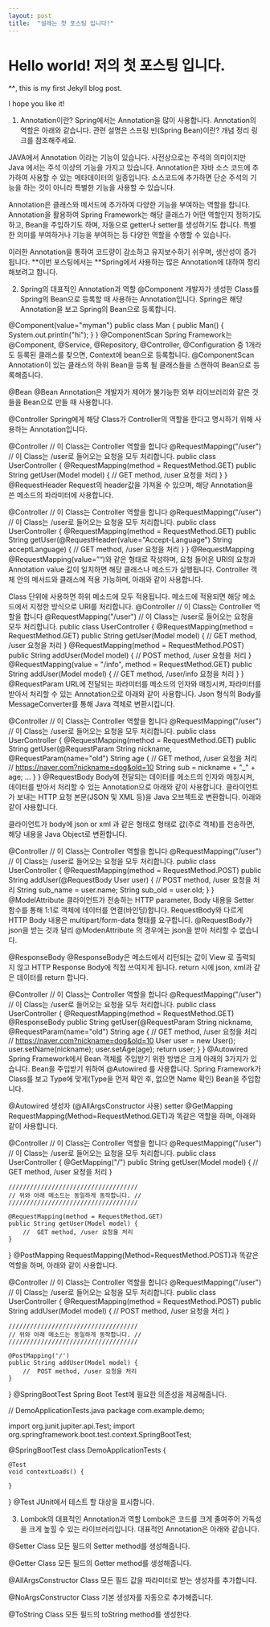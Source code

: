 ```yaml
---
layout: post
title:  "설레는 첫 포스팅 입니다!"
---
```


# Hello world! 저의 첫 포스팅 입니다.

**^^**, this is my first Jekyll blog post.

I hope you like it!


1. Annotation이란?
Spring에서는 Annotation을 많이 사용합니다. Annotation의 역할은 아래와 같습니다. 관련 설명은 스프링 빈(Spring Bean)이란? 개념 정리 링크를 참조해주세요.

JAVA에서 Annotation 이라는 기능이 있습니다. 사전상으로는 주석의 의미이지만 Java 에서는 주석 이상의 기능을 가지고 있습니다. Annotation은 자바 소스 코드에 추가하여 사용할 수 있는 메타데이터의 일종입니다. 소스코드에 추가하면 단순 주석의 기능을 하는 것이 아니라 특별한 기능을 사용할 수 있습니다.

Annotation은 클래스와 메서드에 추가하여 다양한 기능을 부여하는 역할을 합니다. Annotation을 활용하여 Spring Framework는 해당 클래스가 어떤 역할인지 정하기도 하고, Bean을 주입하기도 하며, 자동으로 getter나 setter를 생성하기도 합니다. 특별한 의미를 부여하거나 기능을 부여하는 등 다양한 역할을 수행할 수 있습니다.

이러한 Annotation을 통하여 코드량이 감소하고 유지보수하기 쉬우며, 생산성이 증가됩니다. **이번 포스팅에서는 **Spring에서 사용하는 많은 Annotation에 대하여 정리해보려고 합니다.

2. Spring의 대표적인 Annotation과 역할
@Component
개발자가 생성한 Class를 Spring의 Bean으로 등록할 때 사용하는 Annotation입니다. Spring은 해당 Annotation을 보고 Spring의 Bean으로 등록합니다.

@Component(value="myman")
public class Man {
    public Man() {
        System.out.println("hi");
    }
}
@ComponentScan
Spring Framework는 @Component, @Service, @Repository, @Controller, @Configuration 중 1개라도 등록된 클래스를 찾으면, Context에 bean으로 등록합니다. @ComponentScan Annotation이 있는 클래스의 하위 Bean을 등록 될 클래스들을 스캔하여 Bean으로 등록해줍니다.

@Bean
@Bean Annotation은 개발자가 제어가 불가능한 외부 라이브러리와 같은 것들을 Bean으로 만들 때 사용합니다.

@Controller
Spring에게 해당 Class가 Controller의 역할을 한다고 명시하기 위해 사용하는 Annotation입니다.

@Controller                   // 이 Class는 Controller 역할을 합니다
@RequestMapping("/user")      // 이 Class는 /user로 들어오는 요청을 모두 처리합니다.
public class UserController {
    @RequestMapping(method = RequestMethod.GET)
    public String getUser(Model model) {
        //  GET method, /user 요청을 처리
    }
}
@RequestHeader
Request의 header값을 가져올 수 있으며, 해당 Annotation을 쓴 메소드의 파라미터에 사용합니다.

@Controller                   // 이 Class는 Controller 역할을 합니다
@RequestMapping("/user")      // 이 Class는 /user로 들어오는 요청을 모두 처리합니다.
public class UserController {
    @RequestMapping(method = RequestMethod.GET)
    public String getUser(@RequestHeader(value="Accept-Language") String acceptLanguage) {
        //  GET method, /user 요청을 처리
    }
}
@RequestMapping
@RequestMapping(value=”“)와 같은 형태로 작성하며, 요청 들어온 URI의 요청과 Annotation value 값이 일치하면 해당 클래스나 메소드가 실행됩니다. Controller 객체 안의 메서드와 클래스에 적용 가능하며, 아래와 같이 사용합니다.

Class 단위에 사용하면 하위 메소드에 모두 적용됩니다.
메소드에 적용되면 해당 메소드에서 지정한 방식으로 URI를 처리합니다.
@Controller                   // 이 Class는 Controller 역할을 합니다
@RequestMapping("/user")      // 이 Class는 /user로 들어오는 요청을 모두 처리합니다.
public class UserController {
    @RequestMapping(method = RequestMethod.GET)
    public String getUser(Model model) {
        //  GET method, /user 요청을 처리
    }
    @RequestMapping(method = RequestMethod.POST)
    public String addUser(Model model) {
        //  POST method, /user 요청을 처리
    }
    @RequestMapping(value = "/info", method = RequestMethod.GET)
    public String addUser(Model model) {
        //  GET method, /user/info 요청을 처리
    }
}
@RequestParam
URL에 전달되는 파라미터를 메소드의 인자와 매칭시켜, 파라미터를 받아서 처리할 수 있는 Annotation으로 아래와 같이 사용합니다. Json 형식의 Body를 MessageConverter를 통해 Java 객체로 변환시킵니다.

@Controller                   // 이 Class는 Controller 역할을 합니다
@RequestMapping("/user")      // 이 Class는 /user로 들어오는 요청을 모두 처리합니다.
public class UserController {
    @RequestMapping(method = RequestMethod.GET)
    public String getUser(@RequestParam String nickname, @RequestParam(name="old") String age {
        // GET method, /user 요청을 처리
        // https://naver.com?nickname=dog&old=10
        String sub = nickname + "_" + age;
        ...
    }
}
@RequestBody
Body에 전달되는 데이터를 메소드의 인자와 매칭시켜, 데이터를 받아서 처리할 수 있는 Annotation으로 아래와 같이 사용합니다. 클라이언트가 보내는 HTTP 요청 본문(JSON 및 XML 등)을 Java 오브젝트로 변환합니다. 아래와 같이 사용합니다.

클라이언트가 body에 json or xml 과 같은 형태로 형태로 값(주로 객체)를 전송하면, 해당 내용을 Java Object로 변환합니다.

@Controller                   // 이 Class는 Controller 역할을 합니다
@RequestMapping("/user")      // 이 Class는 /user로 들어오는 요청을 모두 처리합니다.
public class UserController {
    @RequestMapping(method = RequestMethod.POST)
    public String addUser(@RequestBody User user) {
        //  POST method, /user 요청을 처리
        String sub_name = user.name;
        String sub_old = user.old;
    }
}
@ModelAttribute
클라이언트가 전송하는 HTTP parameter, Body 내용을 Setter 함수를 통해 1:1로 객체에 데이터를 연결(바인딩)합니다. RequestBody와 다르게 HTTP Body 내용은 multipart/form-data 형태를 요구합니다. @RequestBody가 json을 받는 것과 달리 @ModenAttribute 의 경우에는 json을 받아 처리할 수 없습니다.

@ResponseBody
@ResponseBody은 메소드에서 리턴되는 값이 View 로 출력되지 않고 HTTP Response Body에 직접 쓰여지게 됩니다. return 시에 json, xml과 같은 데이터를 return 합니다.

@Controller                   // 이 Class는 Controller 역할을 합니다
@RequestMapping("/user")      // 이 Class는 /user로 들어오는 요청을 모두 처리합니다.
public class UserController {
    @RequestMapping(method = RequestMethod.GET)
    @ResponseBody
    public String getUser(@RequestParam String nickname, @RequestParam(name="old") String age {
        // GET method, /user 요청을 처리
        // https://naver.com?nickname=dog&old=10
        User user = new User();
        user.setName(nickname);
        user.setAge(age);
        return user;
    }
}
@Autowired
Spring Framework에서 Bean 객체를 주입받기 위한 방법은 크게 아래의 3가지가 있습니다. Bean을 주입받기 위하여 @Autowired 를 사용합니다. Spring Framework가 Class를 보고 Type에 맞게(Type을 먼저 확인 후, 없으면 Name 확인) Bean을 주입합니다.

@Autowired
생성자 (@AllArgsConstructor 사용)
setter
@GetMapping
RequestMapping(Method=RequestMethod.GET)과 똑같은 역할을 하며, 아래와 같이 사용합니다.

@Controller                   // 이 Class는 Controller 역할을 합니다
@RequestMapping("/user")      // 이 Class는 /user로 들어오는 요청을 모두 처리합니다.
public class UserController {
    @GetMapping("/")
    public String getUser(Model model) {
        //  GET method, /user 요청을 처리
    }
    
    ////////////////////////////////////
    // 위와 아래 메소드는 동일하게 동작합니다. //
    ////////////////////////////////////

    @RequestMapping(method = RequestMethod.GET)
    public String getUser(Model model) {
        //  GET method, /user 요청을 처리
    }
}
@PostMapping
RequestMapping(Method=RequestMethod.POST)과 똑같은 역할을 하며, 아래와 같이 사용합니다.

@Controller                   // 이 Class는 Controller 역할을 합니다
@RequestMapping("/user")      // 이 Class는 /user로 들어오는 요청을 모두 처리합니다.
public class UserController {
    @RequestMapping(method = RequestMethod.POST)
    public String addUser(Model model) {
        //  POST method, /user 요청을 처리
    }

    ////////////////////////////////////
    // 위와 아래 메소드는 동일하게 동작합니다. //
    ////////////////////////////////////

    @PostMapping('/')
    public String addUser(Model model) {
        //  POST method, /user 요청을 처리
    }
}
@SpringBootTest
Spring Boot Test에 필요한 의존성을 제공해줍니다.

// DemoApplicationTests.java
package com.example.demo;

import org.junit.jupiter.api.Test;
import org.springframework.boot.test.context.SpringBootTest;

@SpringBootTest
class DemoApplicationTests {

	@Test
	void contextLoads() {

	}

}
@Test
JUnit에서 테스트 할 대상을 표시합니다.

3. Lombok의 대표적인 Annotation과 역할
Lombok은 코드를 크게 줄여주어 가독성을 크게 높힐 수 있는 라이브러리입니다. 대표적인 Annotation은 아래와 같습니다.

@Setter
Class 모든 필드의 Setter method를 생성해줍니다.

@Getter
Class 모든 필드의 Getter method를 생성해줍니다.

@AllArgsConstructor
Class 모든 필드 값을 파라미터로 받는 생성자를 추가합니다.

@NoArgsConstructor
Class 기본 생성자를 자동으로 추가해줍니다.

@ToString
Class 모든 필드의 toString method를 생성한다.
